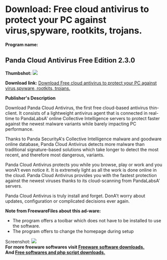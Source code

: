 # Download: Free cloud antivirus to protect your PC against virus,spyware, rootkits, trojans.

**Program name:**

## Panda Cloud Antivirus Free Edition 2.3.0

  
**Thumbshot:** ![](http://www.freewarefiles.com/screenshot/pandacloudav1_md.jpg)   
  
**Download link:** [Download Free cloud antivirus to protect your PC against virus,spyware, rootkits, trojans.](http://freesoftwares.boysofts.com/Panda-Cloud-Antivirus_program_49305.html)  
  


**Publisher's Description**  
  


Download Panda Cloud Antivirus, the first free cloud-based antivirus thin-client. It consists of a lightweight antivirus agent that is connected in real-time to PandaLabsA' online Collective Intelligence servers to protect faster against the newest malware variants while barely impacting PC performance. 

Thanks to Panda SecurityA's Collective Intelligence malware and goodware online database, Panda Cloud Antivirus detects more malware than traditional signature-based solutions which take longer to detect the most recent, and therefore most dangerous, variants. 

Panda Cloud Antivirus protects you while you browse, play or work and you wonA't even notice it. It is extremely light as all the work is done online in the cloud. Panda Cloud Antivirus provides you with the fastest protection against the newest viruses thanks to its cloud-scanning from PandaLabsA' servers. 

Panda Cloud Antivirus is truly install and forget. DonA't worry about updates, configuration or complicated decisions ever again.

**Note from FreewareFiles about this ad-ware:**

  * The program offers a toolbar which does not have to be installed to use the software. 
  * The program offers to change the homepage during setup 

  
  
Screenshot: ![](http://www.freewarefiles.com/screenshot/pandacloudav1.jpg)   
**For more freeware softwares visit [Freeware software downloads.](http://freesoftwares.boysofts.com/)**   
**And [Free softwares and php script downloads.](http://www.boysofts.com/)**

